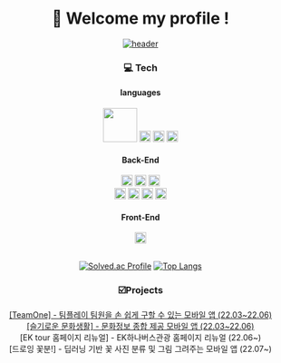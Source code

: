<div align="center">

# 👋 Welcome my profile !

[![header](https://capsule-render.vercel.app/api?type=rounded&color=auto&height=100&section=header&text=I'm&nbsp;back-end&nbsp;developer&nbsp;aspirant.&fontSize=30&animation=twinkling)](https://mopil.tistory.com)

### 💻 Tech
#### languages
<img src="https://img.shields.io/badge/Java-007396?style=plastic&logo=Java&logoColor=white" width=60px/>
<img src="https://img.shields.io/badge/Kotlin-7F52FF?style=plastic&logo=kotlin&logoColor=white" height=20px/>
<img src="https://img.shields.io/badge/Python-3776AB?style=plastic&logo=python&logoColor=white" height=20px/>
<img src="https://img.shields.io/badge/JavaScript-F7DF1E?style=plastic&logo=javascript&logoColor=white" height=20px/>

<br>
  
#### Back-End

<img src="https://img.shields.io/badge/Spring Boot-6DB33F?style=plastic&logo=springboot&logoColor=white" height=20px/> 
<img src="https://img.shields.io/badge/Spring Data JPA-6DB33F?style=plastic&logo=spring&logoColor=white" height=20px/>
<img src="https://img.shields.io/badge/Thymeleaf-005F0F?style=plastic&logo=thymeleaf&logoColor=white" height=20px/>
  
<br>
<img src="https://img.shields.io/badge/AWS Lambda-FF9900?style=plastic&logo=awslambda&logoColor=white" height=20px/>
<img src="https://img.shields.io/badge/AWS RDS-FF9900?style=plastic&logo=amazon&logoColor=white" height=20px/>
<img src="https://img.shields.io/badge/AWS EC2-FF9900?style=plastic&logo=amazon&logoColor=white" height=20px/> 
<img src="https://img.shields.io/badge/MySQL-4479A1?style=plastic&logo=mysql&logoColor=white" height=20px/> 
<br>
  
#### Front-End
<img src="https://img.shields.io/badge/Android-3DDC84?style=plastic&logo=androidstudio&logoColor=white" height=20px/>
<br>
<br>

  [![Solved.ac Profile](http://mazassumnida.wtf/api/v2/generate_badge?boj=mopil1102)](https://solved.ac/mopil1102/)
[![Top Langs](https://github-readme-stats.vercel.app/api/top-langs/?username=mopil&layout=compact)](https://github.com/mopil)
  
### ☑️Projects
  [[TeamOne] - 팀플레이 팀원을 손 쉽게 구할 수 있는 모바일 앱 (22.03~22.06)](https://mopil.tistory.com/53?category=1013034) <br>
  [[슬기로운 문화생활] - 문화정보 종합 제공 모바일 앱 (22.03~22.06)](https://mopil.tistory.com/49?category=1028808) <br>
  [EK tour 홈페이지 리뉴얼] - EK하나버스관광 홈페이지 리뉴얼 (22.06~) <br>
  [드로잉 꽃분!] - 딥러닝 기반 꽃 사진 분류 및 그림 그려주는 모바일 앱 (22.07~)

</div>

